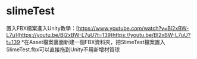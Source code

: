 # slimeTest
置入FBX檔案進入Unity教學：[https://www.youtube.com/watch?v=Bl2xBW-L7u](https://youtu.be/Bl2xBW-L7uU?t=139)https://youtu.be/Bl2xBW-L7uU?t=139
*在Asset檔案裏面新建一個FBX資料夾，把SlimeTest檔案置入
SlimeTest.fbx可以直接拖到Unity不用新增材質球
